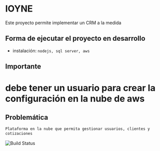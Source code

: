 # IOYNE

Este proyecto permite implementar un CRM a la medida

## Forma de ejecutar el proyecto en desarrollo

- instalación: `nodejs, sql server, aws`



## Importante
# debe tener un usuario para crear la configuración en la nube de aws

## Problemática
````bash
Plataforma en la nube que permita gestionar usuarios, clientes y
cotizaciones
````
![Build Status](https://res.cloudinary.com/drqk6qzo7/image/upload/v1675399815/cotizacion_nuoubr.png)
